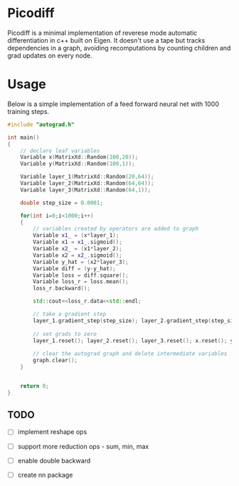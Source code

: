 # Picodiff
Picodiff is a minimal implementation of reverese mode automatic differentiation in c++ built on Eigen. It doesn't use a tape but tracks dependencies in a graph, avoiding recomputations by counting children and grad updates on every node.

# Usage


Below is a simple implementation of a feed forward neural net with 1000 training steps.
```c++
#include "autograd.h"

int main()
{
    // declare leaf variables 
    Variable x(MatrixXd::Random(100,20));
    Variable y(MatrixXd::Random(100,1));

    Variable layer_1(MatrixXd::Random(20,64));
    Variable layer_2(MatrixXd::Random(64,64));
    Variable layer_3(MatrixXd::Random(64,1));

    double step_size = 0.0001;

    for(int i=0;i<1000;i++)
    {   
        // variables created by operators are added to graph
        Variable x1_ = (x*layer_1);
        Variable x1 = x1_.sigmoid();
        Variable x2_ = (x1*layer_2);
        Variable x2 = x2_.sigmoid();
        Variable y_hat = (x2*layer_3);
        Variable diff = (y-y_hat);
        Variable loss = diff.square();
        Variable loss_r = loss.mean();
        loss_r.backward();

        std::cout<<loss_r.data<<std::endl;

        // take a gradient step
        layer_1.gradient_step(step_size); layer_2.gradient_step(step_size); layer_3.gradient_step(step_size);
        
        // set grads to zero
        layer_1.reset(); layer_2.reset(); layer_3.reset(); x.reset(); y.reset();
        
        // clear the autograd graph and delete intermediate variables
        graph.clear();
    }


    return 0;
} 
```

## TODO
- [ ] implement reshape ops
- [ ] support more reduction ops - sum, min, max
- [ ] enable double backward
- [ ] create nn package

